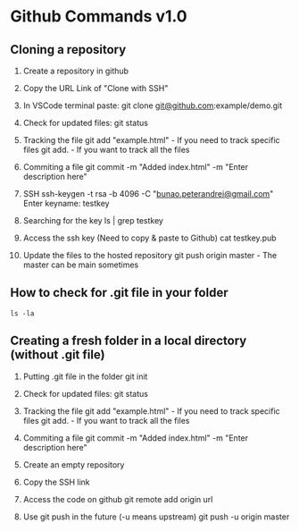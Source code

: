 # Github Commands v1.0

## Cloning a repository

1) Create a repository in github

2) Copy the URL Link of "Clone with SSH"

3) In VSCode terminal paste:
   git clone git@github.com:example/demo.git

4) Check for updated files:
    git status

5) Tracking the file
    git add "example.html" - If you need to track specific files
    git add. - If you want to track all the files

6) Commiting a file
    git commit -m "Added index.html" -m "Enter description here"

7) SSH 
    ssh-keygen -t rsa -b 4096 -C "bunao.peterandrei@gmail.com"
    Enter keyname: testkey

8) Searching for the key
   ls | grep testkey

9) Access the ssh key (Need to copy & paste to Github)
    cat testkey.pub

10) Update the files to the hosted repository
    git push origin master - The master can be main sometimes

## How to check for .git file in your folder

    ls -la

## Creating a fresh folder in a local directory (without .git file)

1) Putting .git file in the folder
    git init

2) Check for updated files:
    git status

3) Tracking the file
    git add "example.html" - If you need to track specific files
    git add. - If you want to track all the files

4) Commiting a file
   git commit -m "Added index.html" -m "Enter description here"

5) Create an empty repository

6) Copy the SSH link

7) Access the code on github
    git remote add origin url

8) Use git push in the future (-u means upstream)
    git push -u origin master